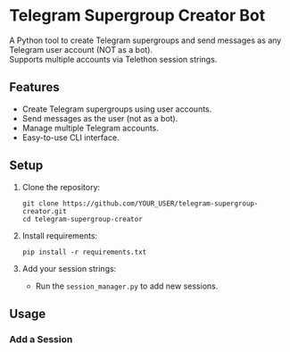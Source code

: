 # Telegram Supergroup Creator Bot

A Python tool to create Telegram supergroups and send messages as any Telegram user account (NOT as a bot).  
Supports multiple accounts via Telethon session strings.

## Features
- Create Telegram supergroups using user accounts.
- Send messages as the user (not as a bot).
- Manage multiple Telegram accounts.
- Easy-to-use CLI interface.

## Setup

1. Clone the repository:
    ```
    git clone https://github.com/YOUR_USER/telegram-supergroup-creator.git
    cd telegram-supergroup-creator
    ```

2. Install requirements:
    ```
    pip install -r requirements.txt
    ```

3. Add your session strings:
    - Run the `session_manager.py` to add new sessions.

## Usage

### Add a Session